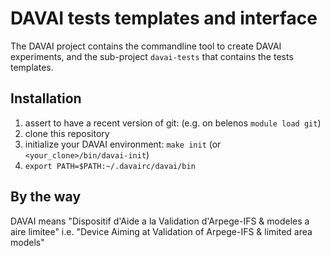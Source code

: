 DAVAI tests templates and interface
===================================

The DAVAI project contains the commandline tool to create DAVAI experiments,
and the sub-project `davai-tests` that contains the tests templates.

Installation
------------

1. assert to have a recent version of git:
   (e.g. on belenos `module load git`)
2. clone this repository
3. initialize your DAVAI environment: `make init` (or `<your_clone>/bin/davai-init`)
4. `export PATH=$PATH:~/.davairc/davai/bin`

By the way
----------

DAVAI means "Dispositif d'Aide a la Validation d'Arpege-IFS & modeles a aire limitee"
i.e. "Device Aiming at Validation of Arpege-IFS & limited area models"


